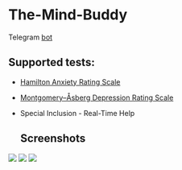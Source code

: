 # The-Mind-Buddy

Telegram [bot](https://t.me/TheMindBuddyBot) <bot-intro>


  ## Supported tests:

 - [Hamilton Anxiety Rating Scale](https://en.wikipedia.org/wiki/Hamilton_Anxiety_Rating_Scale)
 - [Montgomery–Åsberg Depression Rating Scale](https://en.wikipedia.org/wiki/Montgomery%E2%80%93%C3%85sberg_Depression_Rating_Scale)
 
- Special Inclusion - Real-Time Help
  
  ## Screenshots

![](screenshots/001.png)
![](screenshots/002.png)
![](screenshots/003.png)
